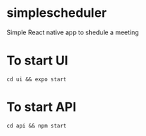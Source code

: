 # simplescheduler
Simple React native app to shedule a meeting

# To start UI
```shell
cd ui && expo start
```

# To start API
```shell
cd api && npm start
```